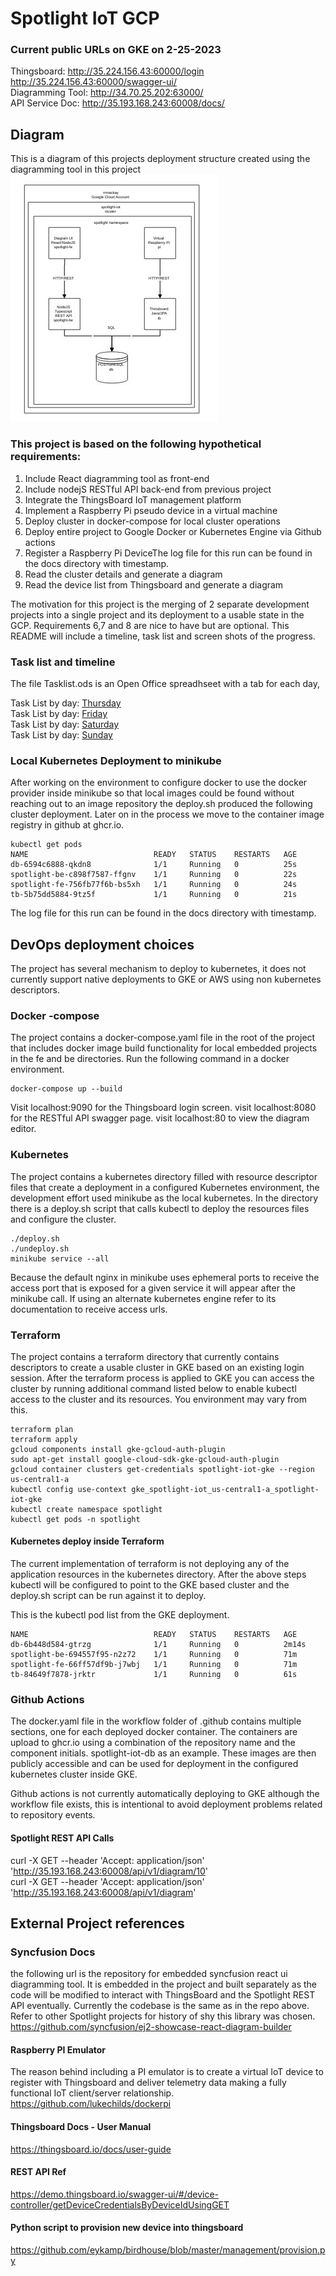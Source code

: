 # Spotlight IoT GCP
### Current public URLs on GKE on 2-25-2023
Thingsboard:         http://35.224.156.43:60000/login  http://35.224.156.43:60000/swagger-ui/  
Diagramming Tool:     http://34.70.25.202:63000/  
API Service Doc:      http://35.193.168.243:60008/docs/  

## Diagram 
This is a diagram of this projects deployment structure created using the diagramming tool in this project  
![image info](./docs/spotlight-k8s-diagram.JPG)


### This project is based on the following hypothetical requirements:
1. Include React diagramming tool as front-end
2. Include nodejS RESTful API back-end from previous project
3. Integrate the ThingsBoard IoT management platform
4. Implement a Raspberry Pi pseudo device in a virtual machine
5. Deploy cluster in docker-compose for local cluster operations
6. Deploy entire project to Google Docker or Kubernetes Engine via Github actions
7. Register a Raspberry Pi DeviceThe log file for this run can be found in the docs directory with timestamp.
8. Read the cluster details and generate a diagram
9. Read the device list from Thingsboard and generate a diagram

The motivation for this project is the merging of 2 separate development projects into a single project and its deployment to a usable state in the GCP. Requirements 6,7 and 8 are nice to have but are optional. This README will include a timeline, task list and screen shots of the progress. 

### Task list and timeline
The file Tasklist.ods is an Open Office spreadhseet with a tab for each day, 

Task List by day: [Thursday](TaskList-23.md)   
Task List by day: [Friday](TaskList-24.md)   
Task List by day: [Saturday](TaskList-25.md)   
Task List by day: [Sunday](TaskList-26.md)   

### Local Kubernetes Deployment to minikube
After working on the environment to configure docker to use the docker provider inside minikube so that local images could be found without reaching out to an image repository the deploy.sh produced the following cluster deployment. Later on in the process we move to the container image registry in github at ghcr.io.

```
kubectl get pods
NAME                            READY   STATUS    RESTARTS   AGE
db-6594c6888-qkdn8              1/1     Running   0          25s
spotlight-be-c898f7587-ffgnv    1/1     Running   0          22s
spotlight-fe-756fb77f6b-bs5xh   1/1     Running   0          24s
tb-5b75dd5884-9tz5f             1/1     Running   0          21s
```
The log file for this run can be found in the docs directory with timestamp.

## DevOps deployment choices
The project has several mechanism to deploy to kubernetes, it does not currently support native deployments to GKE or AWS using non kubernetes descriptors.

### Docker -compose
The project contains a docker-compose.yaml file in the root of the project that includes docker image build functionality for local embedded projects in the fe and be directories. Run the following command in a docker environment.

```
docker-compose up --build
```
Visit localhost:9090 for the Thingsboard login screen. 
visit localhost:8080 for the RESTful API swagger page. 
visit localhost:80 to view the diagram editor.

### Kubernetes
The project contains a kubernetes directory filled with resource descriptor files that create a deployment in a configured Kubernetes environment, the development effort used minikube as the local kubernetes. In the directory there is a deploy.sh script that calls kubectl to deploy the resources files and configure the cluster. 

```
./deploy.sh
./undeploy.sh
minikube service --all
```
Because the default nginx in minikube uses ephemeral ports to receive the access port that is exposed for a given service it will appear after the minikube call. If using an alternate kubernetes engine refer to its documentation to receive access urls.


### Terraform
The project contains a terraform directory that currently contains descriptors to create a usable cluster in GKE based on an existing login session. After the terraform process is applied to GKE you can access the cluster by running additional command listed below to enable kubectl access to the cluster and its resources. You environment may vary from this.

```
terraform plan
terraform apply
gcloud components install gke-gcloud-auth-plugin
sudo apt-get install google-cloud-sdk-gke-gcloud-auth-plugin
gcloud container clusters get-credentials spotlight-iot-gke --region us-central1-a
kubectl config use-context gke_spotlight-iot_us-central1-a_spotlight-iot-gke
kubectl create namespace spotlight
kubectl get pods -n spotlight

```
#### Kubernetes deploy inside Terraform
The current implementation of terraform is not deploying any of the application resources in the kubernetes directory. After the above steps kubectl will be configured to point to the GKE based cluster and the deploy.sh script can be run against it to deploy.

This is the kubectl pod list from the GKE deployment.

```
NAME                            READY   STATUS    RESTARTS   AGE
db-6b448d584-gtrzg              1/1     Running   0          2m14s
spotlight-be-694557f95-n2z72    1/1     Running   0          71m
spotlight-fe-66ff57df9b-j7wbj   1/1     Running   0          71m
tb-84649f7878-jrktr             1/1     Running   0          61s
```

### Github Actions
The docker.yaml file in the workflow folder of .github contains multiple sections, one for each deployed docker container. The containers are upload to ghcr.io using a combination of the repository name and the component initials. spotlight-iot-db as an example. These images are then publicly accessible and can be used for deployment in the configured kubernetes cluster inside GKE.

Github actions is not currently automatically deploying to GKE although the workflow file exists, this is intentional to avoid deployment problems related to repository events.


#### Spotlight REST API Calls  

curl -X GET --header 'Accept: application/json' 'http://35.193.168.243:60008/api/v1/diagram/10'  
curl -X GET --header 'Accept: application/json' 'http://35.193.168.243:60008/api/v1/diagram'  


## External Project references

### Syncfusion Docs
the following url is the repository for embedded syncfusion react ui diagramming tool. 
It is embedded in the project and built separately as the code will be modified to interact with ThingsBoard and the Spotlight REST API eventually. Currently the codebase is the same as in the repo above. Refer to other Spotlight projects for history of shy this library was chosen.  
https://github.com/syncfusion/ej2-showcase-react-diagram-builder

#### Raspberry PI Emulator
The reason behind including a PI emulator is to create a virtual IoT device to register with Thingsboard and deliver telemetry data making a fully functional IoT client/server relationship.  
https://github.com/lukechilds/dockerpi

#### Thingsboard Docs - User Manual
https://thingsboard.io/docs/user-guide
 
#### REST API Ref 
https://demo.thingsboard.io/swagger-ui/#/device-controller/getDeviceCredentialsByDeviceIdUsingGET

#### Python script to provision new device into thingsboard
 https://github.com/eykamp/birdhouse/blob/master/management/provision.py



